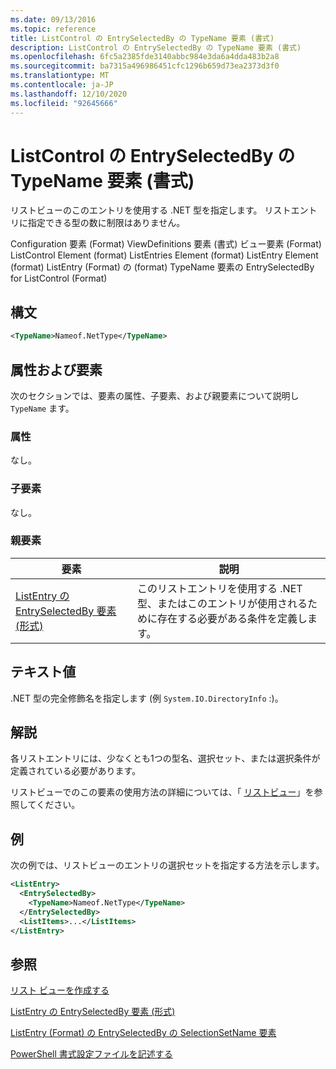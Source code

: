 ```yaml
---
ms.date: 09/13/2016
ms.topic: reference
title: ListControl の EntrySelectedBy の TypeName 要素 (書式)
description: ListControl の EntrySelectedBy の TypeName 要素 (書式)
ms.openlocfilehash: 6fc5a2385fde3140abbc984e3da6a4dda483b2a8
ms.sourcegitcommit: ba7315a496986451cfc1296b659d73ea2373d3f0
ms.translationtype: MT
ms.contentlocale: ja-JP
ms.lasthandoff: 12/10/2020
ms.locfileid: "92645666"
---
```

# <a name="typename-element-for-entryselectedby-for-listcontrol-format"></a>ListControl の EntrySelectedBy の TypeName 要素 (書式)

リストビューのこのエントリを使用する .NET 型を指定します。 リストエントリに指定できる型の数に制限はありません。

Configuration 要素 (Format) ViewDefinitions 要素 (書式) ビュー要素 (Format) ListControl Element (format) ListEntries Element (format) ListEntry Element (format) ListEntry (Format) の (format) TypeName 要素の EntrySelectedBy for ListControl (Format)

## <a name="syntax"></a>構文

```xml
<TypeName>Nameof.NetType</TypeName>
```

## <a name="attributes-and-elements"></a>属性および要素

次のセクションでは、要素の属性、子要素、および親要素について説明し `TypeName` ます。

### <a name="attributes"></a>属性

なし。

### <a name="child-elements"></a>子要素

なし。

### <a name="parent-elements"></a>親要素

|要素|説明|
|-------------|-----------------|
|[ListEntry の EntrySelectedBy 要素 (形式)](./entryselectedby-element-for-listentry-for-listcontrol-format.md)|このリストエントリを使用する .NET 型、またはこのエントリが使用されるために存在する必要がある条件を定義します。|

## <a name="text-value"></a>テキスト値

.NET 型の完全修飾名を指定します (例 `System.IO.DirectoryInfo` :)。

## <a name="remarks"></a>解説

各リストエントリには、少なくとも1つの型名、選択セット、または選択条件が定義されている必要があります。

リストビューでのこの要素の使用方法の詳細については、「 [リストビュー](./creating-a-list-view.md)」を参照してください。

## <a name="example"></a>例

次の例では、リストビューのエントリの選択セットを指定する方法を示します。

```xml
<ListEntry>
  <EntrySelectedBy>
    <TypeName>Nameof.NetType</TypeName>
  </EntrySelectedBy>
  <ListItems>...</ListItems>
</ListEntry>
```

## <a name="see-also"></a>参照

[リスト ビューを作成する](./creating-a-list-view.md)

[ListEntry の EntrySelectedBy 要素 (形式)](./entryselectedby-element-for-listentry-for-listcontrol-format.md)

[ListEntry (Format) の EntrySelectedBy の SelectionSetName 要素](./selectionsetname-element-for-entryselectedby-for-listcontrol-format.md)

[PowerShell 書式設定ファイルを記述する](./writing-a-powershell-formatting-file.md)
